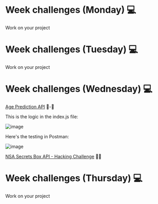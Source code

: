 # Week challenges (Monday) 💻

Work on your project

# Week challenges (Tuesday) 💻

Work on your project

# Week challenges (Wednesday) 💻

[Age Prediction API](https://github.com/corecodeio/devguide-fundamentals-2022-03/blob/main/src/technologies/2022/week12/exercises/e00/API-3.md) 👶-👴

This is the logic in the index.js file:

![image](https://user-images.githubusercontent.com/98929413/194185620-a61cd234-4962-4bc6-b6bd-7bc45ee7f0e8.png)

Here's the testing in Postman:

![image](https://user-images.githubusercontent.com/98929413/194185732-592e7b9f-8b9e-47b1-987d-a95a9297bfa6.png)


[NSA Secrets Box API - Hacking Challenge](https://github.com/corecodeio/devguide-fundamentals-2022-03/blob/main/src/technologies/2022/week12/exercises/e01/API-4.md) 👨‍💻

# Week challenges (Thursday) 💻

Work on your project
